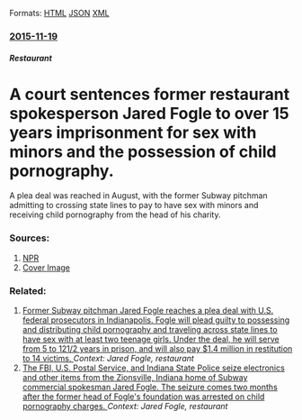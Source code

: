 
Formats: [HTML](/news/2015/11/19/a-court-sentences-former-restaurant-spokesperson-jared-fogle-to-over-15-years-imprisonment-for-sex-with-minors-and-the-possession-of-child-p.html)  [JSON](/news/2015/11/19/a-court-sentences-former-restaurant-spokesperson-jared-fogle-to-over-15-years-imprisonment-for-sex-with-minors-and-the-possession-of-child-p.json)  [XML](/news/2015/11/19/a-court-sentences-former-restaurant-spokesperson-jared-fogle-to-over-15-years-imprisonment-for-sex-with-minors-and-the-possession-of-child-p.xml)  

### [2015-11-19](/news/2015/11/19/index.md)

##### Restaurant
# A court sentences former restaurant spokesperson Jared Fogle to over 15 years imprisonment for sex with minors and the possession of child pornography. 

A plea deal was reached in August, with the former Subway pitchman admitting to crossing state lines to pay to have sex with minors and receiving child pornography from the head of his charity.


### Sources:

1. [NPR](http://www.npr.org/sections/thetwo-way/2015/11/19/456622271/jared-fogle-to-learn-sentence-for-sex-with-minors-child-pornography)
1. [Cover Image](https://media.npr.org/assets/img/2015/11/19/ap_365484922617_wide-b0bd6c456e10467a4addddb440dc11cdf0eb628b.jpg?s=1400)

### Related:

1. [Former Subway pitchman Jared Fogle reaches a plea deal with U.S. federal prosecutors in Indianapolis. Fogle will plead guilty to possessing and distributing child pornography and traveling across state lines to have sex with at least two teenage girls. Under the deal, he will serve from 5 to 121/2 years in prison, and will also pay $1.4 million in restitution to 14 victims. ](/news/2015/08/20/former-subway-pitchman-jared-fogle-reaches-a-plea-deal-with-u-s-federal-prosecutors-in-indianapolis-fogle-will-plead-guilty-to-possessing.md) _Context: Jared Fogle, restaurant_
2. [The FBI, U.S. Postal Service, and Indiana State Police seize electronics and other items from the Zionsville, Indiana home of Subway commercial spokesman Jared Fogle. The seizure comes two months after the former head of Fogle's foundation was arrested on child pornography charges. ](/news/2015/07/7/the-fbi-u-s-postal-service-and-indiana-state-police-seize-electronics-and-other-items-from-the-zionsville-indiana-home-of-subway-commerc.md) _Context: Jared Fogle, restaurant_
